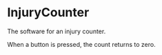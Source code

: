 # InjuryCounter

The software for an injury counter.

When a button is pressed, the count returns to zero.
